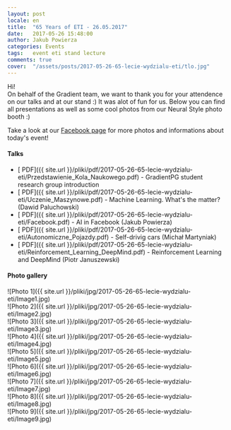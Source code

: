 ```yaml
---
layout: post
locale: en
title:  "65 Years of ETI - 26.05.2017"
date:   2017-05-26 15:48:00
author: Jakub Powierza
categories: Events
tags:	event eti stand lecture
comments: true
cover:  "/assets/posts/2017-05-26-65-lecie-wydzialu-eti/tlo.jpg"
---
```


Hi!  
On behalf of the Gradient team, we want to thank you for your attendence on our talks and at our stand :) It was alot of fun for us. Below you can find all presentations as well as some cool photos from our Neural Style photo booth :)

Take a look at our [Facebook page](http://facebook.com/GradientPG/) for more photos and informations about today's event!

#### Talks
- [<i class="fa fa-file-pdf-o" aria-hidden="true"></i> PDF]({{ site.url }}/pliki/pdf/2017-05-26-65-lecie-wydzialu-eti/Przedstawienie_Kola_Naukowego.pdf) - GradientPG student research group introduction
- [<i class="fa fa-file-pdf-o" aria-hidden="true"></i> PDF]({{ site.url }}/pliki/pdf/2017-05-26-65-lecie-wydzialu-eti/Uczenie_Maszynowe.pdf) - Machine Learning. What's the matter? (Dawid Paluchowski)
- [<i class="fa fa-file-pdf-o" aria-hidden="true"></i> PDF]({{ site.url }}/pliki/pdf/2017-05-26-65-lecie-wydzialu-eti/Facebook.pdf) - AI in Facebook (Jakub Powierza)
- [<i class="fa fa-file-pdf-o" aria-hidden="true"></i> PDF]({{ site.url }}/pliki/pdf/2017-05-26-65-lecie-wydzialu-eti/Autonomiczne_Pojazdy.pdf) - Self-drivig cars (Michał Martyniak)
- [<i class="fa fa-file-pdf-o" aria-hidden="true"></i> PDF]({{ site.url }}/pliki/pdf/2017-05-26-65-lecie-wydzialu-eti/Reinforcement_Learning_DeepMind.pdf) -  Reinforcement Learning and DeepMind (Piotr Januszewski)

#### Photo gallery
![Photo 1]({{ site.url }}/pliki/jpg/2017-05-26-65-lecie-wydzialu-eti/Image1.jpg)  
![Photo 2]({{ site.url }}/pliki/jpg/2017-05-26-65-lecie-wydzialu-eti/Image2.jpg)  
![Photo 3]({{ site.url }}/pliki/jpg/2017-05-26-65-lecie-wydzialu-eti/Image3.jpg)  
![Photo 4]({{ site.url }}/pliki/jpg/2017-05-26-65-lecie-wydzialu-eti/Image4.jpg)  
![Photo 5]({{ site.url }}/pliki/jpg/2017-05-26-65-lecie-wydzialu-eti/Image5.jpg)  
![Photo 6]({{ site.url }}/pliki/jpg/2017-05-26-65-lecie-wydzialu-eti/Image6.jpg)  
![Photo 7]({{ site.url }}/pliki/jpg/2017-05-26-65-lecie-wydzialu-eti/Image7.jpg)  
![Photo 8]({{ site.url }}/pliki/jpg/2017-05-26-65-lecie-wydzialu-eti/Image8.jpg)  
![Photo 9]({{ site.url }}/pliki/jpg/2017-05-26-65-lecie-wydzialu-eti/Image9.jpg)  
